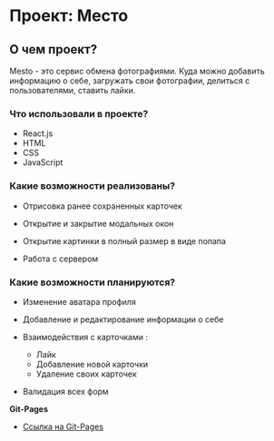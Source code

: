 # Проект: Место 

## О чем проект? 

Mesto - это сервис обмена фотографиями. Куда можно добавить информацию о себе, загружать свои фотографии, делиться с пользователями, ставить лайки. 


### Что использовали в проекте? 

* React.js
* HTML
* CSS
* JavaScript


### Какие возможности реализованы? 

* Отрисовка ранее сохраненных карточек

* Открытие и закрытие модальных окон 

* Открытие картинки в полный размер в виде попапа

* Работа с сервером


### Какие возможности планируются? 

* Изменение аватара профиля

* Добавление и редактирование информации о себе

* Взаимодействия с карточками : 

    * Лайк
    * Добавление новой карточки
    * Удаление своих карточек
    
* Валидация всех форм


**Git-Pages**

* [Ссылка на Git-Pages](https://anastasiyadanilova.github.io/mesto-react/)